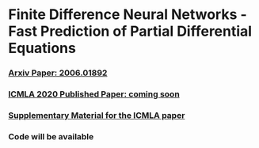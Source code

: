 # Finite Difference Neural Networks - Fast Prediction of Partial Differential Equations

### [Arxiv Paper: 2006.01892](https://arxiv.org/abs/2006.01892)

### [ICMLA 2020 Published Paper: coming soon](https://www.icmla-conference.org/icmla20/)

### [Supplementary Material for the ICMLA paper](supp_icmla_fdnet.pdf)

### Code will be available
